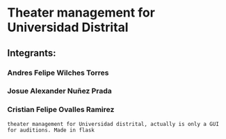 # Theater management for Universidad Distrital
## Integrants:
### Andres Felipe Wilches Torres
### Josue Alexander Nuñez Prada
### Cristian Felipe Ovalles Ramirez

```
theater management for Universidad distrital, actually is only a GUI for auditions. Made in flask
```
